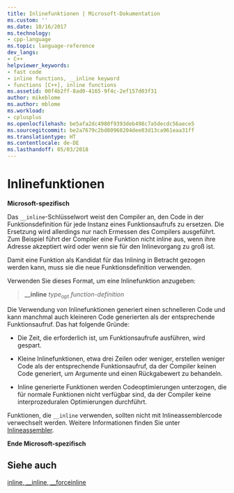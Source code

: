 ```yaml
---
title: Inlinefunktionen | Microsoft-Dokumentation
ms.custom: ''
ms.date: 10/16/2017
ms.technology:
- cpp-language
ms.topic: language-reference
dev_langs:
- C++
helpviewer_keywords:
- fast code
- inline functions, __inline keyword
- functions [C++], inline functions
ms.assetid: 00f4b2ff-8ad0-4165-9f4c-2ef157d03f31
author: mikeblome
ms.author: mblome
ms.workload:
- cplusplus
ms.openlocfilehash: be5afa2dc4980f9393deb498c7a5decdc56aece5
ms.sourcegitcommit: be2a7679c2bd80968204dee03d13ca961eaa31ff
ms.translationtype: HT
ms.contentlocale: de-DE
ms.lasthandoff: 05/03/2018
---
```

# <a name="inline-functions"></a>Inlinefunktionen

**Microsoft-spezifisch**

Das `__inline`-Schlüsselwort weist den Compiler an, den Code in der Funktionsdefinition für jede Instanz eines Funktionsaufrufs zu ersetzen. Die Ersetzung wird allerdings nur nach Ermessen des Compilers ausgeführt. Zum Beispiel führt der Compiler eine Funktion nicht inline aus, wenn ihre Adresse akzeptiert wird oder wenn sie für den Inlinevorgang zu groß ist.

Damit eine Funktion als Kandidat für das Inlining in Betracht gezogen werden kann, muss sie die neue Funktionsdefinition verwenden.

Verwenden Sie dieses Format, um eine Inlinefunktion anzugeben:

> **__inline** *type*<sub>opt</sub> *function-definition*

Die Verwendung von Inlinefunktionen generiert einen schnelleren Code und kann manchmal auch kleineren Code generierten als der entsprechende Funktionsaufruf. Das hat folgende Gründe:

- Die Zeit, die erforderlich ist, um Funktionsaufrufe ausführen, wird gespart.

- Kleine Inlinefunktionen, etwa drei Zeilen oder weniger, erstellen weniger Code als der entsprechende Funktionsaufruf, da der Compiler keinen Code generiert, um Argumente und einen Rückgabewert zu behandeln.

- Inline generierte Funktionen werden Codeoptimierungen unterzogen, die für normale Funktionen nicht verfügbar sind, da der Compiler keine interprozeduralen Optimierungen durchführt.

Funktionen, die `__inline` verwenden, sollten nicht mit Inlineassemblercode verwechselt werden. Weitere Informationen finden Sie unter [Inlineassembler](../c-language/inline-assembler-c.md).

**Ende Microsoft-spezifisch**  

## <a name="see-also"></a>Siehe auch

[inline, __inline, \__forceinline](../cpp/inline-functions-cpp.md)

